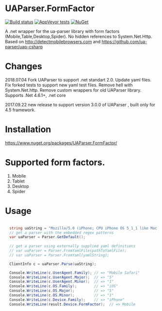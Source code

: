 
# UAParser.FormFactor

[![Build status](https://img.shields.io/appveyor/ci/thyn/ua-parser-formfactor.svg)](https://ci.appveyor.com/project/thyn/ua-parser-formfactor) [![AppVeyor tests](https://img.shields.io/appveyor/tests/thyn/ua-parser-formfactor.svg)](https://ci.appveyor.com/project/thyn/ua-parser-formfactor/build/tests) [![NuGet](https://img.shields.io/nuget/vpre/UAParser.FormFactor.svg)](https://www.nuget.org/packages/UAParser.FormFactor/)

A .net wrapper for the ua-parser library with form factors (Mobile,Table,Desktop,Spider). No hidden references to System.Net.Http. Based on http://detectmobilebrowsers.com and https://github.com/ua-parser/uap-csharp

# Changes


2018.07.04 Fork UAParser to support .net standart 2.0. Update yaml files. Fix forked tests to support new yaml test files. Remove hell with System.Net.http. Remove custom wrappers for old UAParser library. Supports .Net 4.6.1+, .net core

2017.09.22 new release to support version 3.0.0 of UAParser , built only for 4.5 framework.

# Installation

https://www.nuget.org/packages/UAParser.FormFactor/

# Supported form factors.

1. Mobile
2. Tablet
3. Desktop
4. Spider

# Usage

```C#

  string uaString = "Mozilla/5.0 (iPhone; CPU iPhone OS 5_1_1 like Mac OS X) AppleWebKit/534.46 (KHTML, like Gecko) Version/5.1 Mobile/9B206 Safari/7534.48.3";
  // get a parser with the embedded regex patterns
  var uaParser = Parser.GetDefault();
  
  // get a parser using externally supplied yaml definitions
  // var uaParser = Parser.FromYamlFile(pathToYamlFile);
  // var uaParser = Parser.FromYaml(yamlString);

  ClientInfo c = uaParser.Parse(uaString);

  Console.WriteLine(c.UserAgent.Family); // => "Mobile Safari"
  Console.WriteLine(c.UserAgent.Major);  // => "5"
  Console.WriteLine(c.UserAgent.Minor);  // => "1"
  Console.WriteLine(c.OS.Family);        // => "iOS"
  Console.WriteLine(c.OS.Major);         // => "5"
  Console.WriteLine(c.OS.Minor);         // => "1"
  Console.WriteLine(c.Device.Family);    // => "iPhone"
  Console.WriteLine(result.Device.FormFactor);  // => Mobile
	
```
